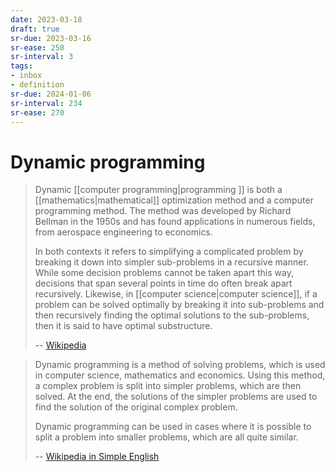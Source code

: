 ```yaml
---
date: 2023-03-18
draft: true
sr-due: 2023-03-16
sr-ease: 250
sr-interval: 3
tags:
- inbox
- definition
sr-due: 2024-01-06
sr-interval: 234
sr-ease: 270
---
```


# Dynamic programming

> Dynamic [[computer programming|programming ]] is both a
> [[mathematics|mathematical]] optimization method and a computer
> programming method. The method was developed by Richard Bellman in the 1950s
> and has found applications in numerous fields, from aerospace engineering to
> economics.
>
> In both contexts it refers to simplifying a complicated problem by breaking it
> down into simpler sub-problems in a recursive manner. While some decision
> problems cannot be taken apart this way, decisions that span several points in
> time do often break apart recursively. Likewise, in
> [[computer science|computer science]], if a problem can be solved
> optimally by breaking it into sub-problems and then recursively finding the
> optimal solutions to the sub-problems, then it is said to have optimal
> substructure.
>
> -- [Wikipedia](https://en.wikipedia.org/wiki/Dynamic_programming)

> Dynamic programming is a method of solving problems, which is used in computer
> science, mathematics and economics. Using this method, a complex problem is
> split into simpler problems, which are then solved. At the end, the solutions
> of the simpler problems are used to find the solution of the original complex
> problem.
>
> Dynamic programming can be used in cases where it is possible to split a
> problem into smaller problems, which are all quite similar.
>
> -- [Wikipedia in Simple
> English](https://simple.wikipedia.org/wiki/Dynamic_programming)